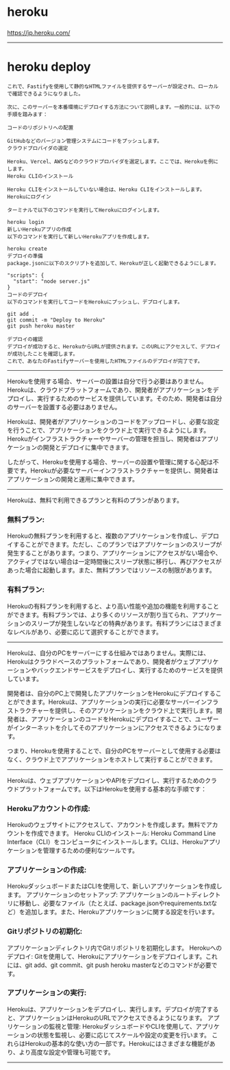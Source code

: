 # heroku
### 

https://jp.heroku.com/


---
# heroku deploy
```
これで、Fastifyを使用して静的なHTMLファイルを提供するサーバーが設定され、ローカルで確認できるようになりました。

次に、このサーバーを本番環境にデプロイする方法について説明します。一般的には、以下の手順を踏みます：

コードのリポジトリへの配置

GitHubなどのバージョン管理システムにコードをプッシュします。
クラウドプロバイダの選定

Heroku、Vercel、AWSなどのクラウドプロバイダを選定します。ここでは、Herokuを例にします。
Heroku CLIのインストール

Heroku CLIをインストールしていない場合は、Heroku CLIをインストールします。
Herokuにログイン

ターミナルで以下のコマンドを実行してHerokuにログインします。

heroku login
新しいHerokuアプリの作成
以下のコマンドを実行して新しいHerokuアプリを作成します。

heroku create
デプロイの準備
package.jsonに以下のスクリプトを追加して、Herokuが正しく起動できるようにします。

"scripts": {
  "start": "node server.js"
}
コードのデプロイ
以下のコマンドを実行してコードをHerokuにプッシュし、デプロイします。

git add .
git commit -m "Deploy to Heroku"
git push heroku master

デプロイの確認
デプロイが成功すると、HerokuからURLが提供されます。このURLにアクセスして、デプロイが成功したことを確認します。
これで、あなたのFastifyサーバーを使用したHTMLファイルのデプロイが完了です。
```
---

Herokuを使用する場合、サーバーの設置は自分で行う必要はありません。Herokuは、クラウドプラットフォームであり、開発者がアプリケーションをデプロイし、実行するためのサービスを提供しています。そのため、開発者は自分のサーバーを設置する必要はありません。

Herokuは、開発者がアプリケーションのコードをアップロードし、必要な設定を行うことで、アプリケーションをクラウド上で実行できるようにします。Herokuがインフラストラクチャーやサーバーの管理を担当し、開発者はアプリケーションの開発とデプロイに集中できます。

したがって、Herokuを使用する場合、サーバーの設置や管理に関する心配は不要です。Herokuが必要なサーバーインフラストラクチャーを提供し、開発者はアプリケーションの開発と運用に集中できます。

---

Herokuは、無料で利用できるプランと有料のプランがあります。

### 無料プラン: 
Herokuの無料プランを利用すると、複数のアプリケーションを作成し、デプロイすることができます。ただし、このプランではアプリケーションのスリープが発生することがあります。つまり、アプリケーションにアクセスがない場合や、アクティブではない場合は一定時間後にスリープ状態に移行し、再びアクセスがあった場合に起動します。また、無料プランではリソースの制限があります。

### 有料プラン: 
Herokuの有料プランを利用すると、より高い性能や追加の機能を利用することができます。有料プランでは、より多くのリソースが割り当てられ、アプリケーションのスリープが発生しないなどの特典があります。有料プランにはさまざまなレベルがあり、必要に応じて選択することができます。


---

Herokuは、自分のPCをサーバーにする仕組みではありません。実際には、Herokuはクラウドベースのプラットフォームであり、開発者がウェブアプリケーションやバックエンドサービスをデプロイし、実行するためのサービスを提供しています。

開発者は、自分のPC上で開発したアプリケーションをHerokuにデプロイすることができます。Herokuは、アプリケーションの実行に必要なサーバーインフラストラクチャーを提供し、そのアプリケーションをクラウド上で実行します。開発者は、アプリケーションのコードをHerokuにデプロイすることで、ユーザーがインターネットを介してそのアプリケーションにアクセスできるようになります。

つまり、Herokuを使用することで、自分のPCをサーバーとして使用する必要はなく、クラウド上でアプリケーションをホストして実行することができます。

---


Herokuは、ウェブアプリケーションやAPIをデプロイし、実行するためのクラウドプラットフォームです。以下はHerokuを使用する基本的な手順です：

### Herokuアカウントの作成: 
Herokuのウェブサイトにアクセスして、アカウントを作成します。無料でアカウントを作成できます。
Heroku CLIのインストール: Heroku Command Line Interface（CLI）をコンピュータにインストールします。CLIは、Herokuアプリケーションを管理するための便利なツールです。

### アプリケーションの作成: 
HerokuダッシュボードまたはCLIを使用して、新しいアプリケーションを作成します。
アプリケーションのセットアップ: アプリケーションのルートディレクトリに移動し、必要なファイル（たとえば、package.jsonやrequirements.txtなど）を追加します。また、Herokuアプリケーションに関する設定を行います。

### Gitリポジトリの初期化: 
アプリケーションディレクトリ内でGitリポジトリを初期化します。
Herokuへのデプロイ: Gitを使用して、Herokuにアプリケーションをデプロイします。これには、git add、git commit、git push heroku masterなどのコマンドが必要です。

### アプリケーションの実行: 
Herokuは、アプリケーションをデプロイし、実行します。デプロイが完了すると、アプリケーションはHerokuのURLでアクセスできるようになります。
アプリケーションの監視と管理: HerokuダッシュボードやCLIを使用して、アプリケーションの状態を監視し、必要に応じてスケールや設定の変更を行います。
これらはHerokuの基本的な使い方の一部です。Herokuにはさまざまな機能があり、より高度な設定や管理も可能です。

---
